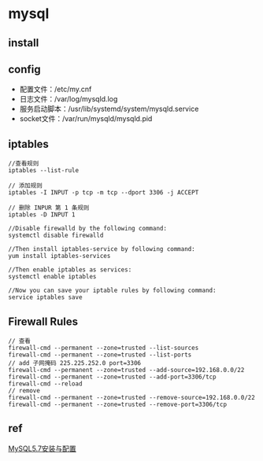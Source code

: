 # mysql

## install


## config

- 配置文件：/etc/my.cnf
- 日志文件：/var/log/mysqld.log
- 服务启动脚本：/usr/lib/systemd/system/mysqld.service
- socket文件：/var/run/mysqld/mysqld.pid

## iptables

```
//查看规则
iptables --list-rule

// 添加规则
iptables -I INPUT -p tcp -m tcp --dport 3306 -j ACCEPT

// 删除 INPUR 第 1 条规则
iptables -D INPUT 1

//Disable firewalld by the following command:
systemctl disable firewalld

//Then install iptables-service by following command:
yum install iptables-services

//Then enable iptables as services:
systemctl enable iptables

//Now you can save your iptable rules by following command:
service iptables save
```

## Firewall Rules
```
// 查看
firewall-cmd --permanent --zone=trusted --list-sources
firewall-cmd --permanent --zone=trusted --list-ports
// add 子网掩码 225.225.252.0 port=3306
firewall-cmd --permanent --zone=trusted --add-source=192.168.0.0/22
firewall-cmd --permanent --zone=trusted --add-port=3306/tcp
firewall-cmd --reload
// remove
firewall-cmd --permanent --zone=trusted --remove-source=192.168.0.0/22
firewall-cmd --permanent --zone=trusted --remove-port=3306/tcp
```

## ref

[MySQL5.7安装与配置](http://blog.csdn.net/xyang81/article/details/51759200)
